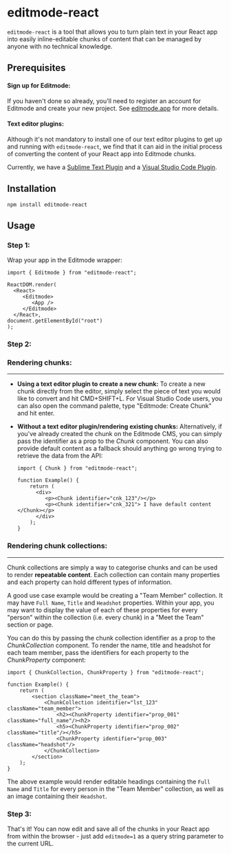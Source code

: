# editmode-react
`editmode-react` is a tool that allows you to turn plain text in your React app into easily inline-editable chunks of content that can be managed by anyone with no technical knowledge.

## Prerequisites 
#### 	Sign up for Editmode:
If you haven't done so already, you'll need to register an account for Editmode and create your new project. See [editmode.app](https://editmode.app/docs#/readme) for more details.

#### Text editor plugins:
Although it's not mandatory to install one of our text editor plugins to get up and running with `editmode-react`, we find that it can aid in the initial process of converting the content of your React app into Editmode chunks.

Currently, we have a [Sublime Text Plugin](https://packagecontrol.io/packages/Editmode) and a [Visual Studio Code Plugin](https://marketplace.visualstudio.com/items?itemName=MeganEnnis.editmode). 
 
## Installation
```
npm install editmode-react
```

## Usage

### Step 1:

Wrap your app in the Editmode wrapper:

```
import { Editmode } from "editmode-react";

ReactDOM.render(
  <React>
     <Editmode>
        <App />
     </Editmode>
  </React>,
document.getElementById("root")
);
```


### Step 2:

### Rendering chunks:
---
- **Using a text editor plugin to create a new chunk:**
To create a new chunk directly from the editor, simply select the piece of text you would like to convert and hit CMD+SHIFT+L. For Visual Studio Code users, you can also open the command palette, type "Editmode: Create Chunk" and hit enter.

- **Without a text editor plugin/rendering existing chunks:**
Alternatively, if you've already created the chunk on the Editmode CMS, you can simply pass the identifier as a prop to the *Chunk* component. 
You can also provide default content as a fallback should anything go wrong trying to retrieve the data from the API:
	```
	import { Chunk } from "editmode-react";
	
	function Example() {
		return (
		  <div>
		     <p><Chunk identifier="cnk_123"/></p>
		     <p><Chunk identifier="cnk_321"> I have default content </Chunk></p>
		  </div>
		);
	}
	```

### Rendering chunk collections:
---

Chunk collections are simply a way to categorise chunks and can be used to render **repeatable content**.
Each collection can contain many properties and each property can hold different types of information.

A good use case example would be creating a "Team Member" collection. It may have `Full Name`,  `Title` and `Headshot` properties. Within your app, you may want to display the value of each of these properties for every "person" within the collection (i.e. every chunk) in a "Meet the Team" section or page.

You can do this by passing the chunk collection identifier as a prop to the *ChunkCollection* component. To render the name, title and headshot for each team member, pass the identifiers for each property  to the *ChunkProperty* component: 

```
import { ChunkCollection, ChunkProperty } from "editmode-react";

function Example() {
	return (
		<section className="meet_the_team">
			<ChunkCollection identifier="lst_123" className="team_member">
				<h2><ChunkProperty identifier="prop_001" className="full_name"/><h2>
				<h5><ChunkProperty identifier="prop_002" className="title"/></h5>
				<ChunkProperty identifier="prop_003" className="headshot"/>
			</ChunkCollection>
		</section>
	);
}
```
The above example would render editable headings containing the `Full Name` and `Title` for every person in the "Team Member" collection, as well as an image containing their `Headshot`.

### Step 3:

That's it! You can now edit and save all of the chunks in your React app from within the browser - just add `editmode=1` as a query string parameter to the current URL.
